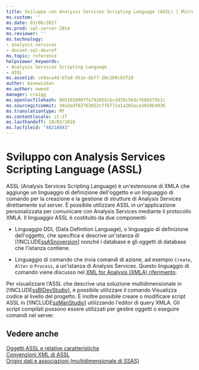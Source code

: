 ```yaml
---
title: Sviluppo con Analysis Services Scripting Language (ASSL) | Microsoft Docs
ms.custom: ''
ms.date: 03/06/2017
ms.prod: sql-server-2014
ms.reviewer: ''
ms.technology:
- analysis-services
- docset-sql-devref
ms.topic: reference
helpviewer_keywords:
- Analysis Services Scripting Language
- ASSL
ms.assetid: ce9aca4d-b7ad-451e-bb7f-20c2b0c03f29
author: minewiskan
ms.author: owend
manager: craigg
ms.openlocfilehash: 0b51658907fe792855cbcdd38c56dcf68b5f5b1c
ms.sourcegitcommit: 3da2edf82763852cff6772a1a282ace3034b4936
ms.translationtype: MT
ms.contentlocale: it-IT
ms.lasthandoff: 10/02/2018
ms.locfileid: "48218843"
---
```

# <a name="developing-with-analysis-services-scripting-language-assl"></a>Sviluppo con Analysis Services Scripting Language (ASSL)
  ASSL (Analysis Services Scripting Language) è un'estensione di XMLA che aggiunge un linguaggio di definizione dell'oggetto e un linguaggio di comando per la creazione e la gestione di strutture di Analysis Services direttamente sul server. È possibile utilizzare ASSL in un'applicazione personalizzata per comunicare con Analysis Services mediante il protocollo XMLA. Il linguaggio ASSL è costituito da due componenti:  
  
-   Linguaggio DDL (Data Definition Language), o linguaggio di definizione dell'oggetto, che specifica e descrive un'istanza di [!INCLUDE[ssASnoversion](../../../includes/ssasnoversion-md.md)] nonché i database e gli oggetti di database che l'istanza contiene.  
  
-   Linguaggio di comando che invia comandi di azione, ad esempio `Create`, `Alter` o `Process`, a un'istanza di Analysis Services. Questo linguaggio di comando viene discusso nel [XML for Analysis &#40;XMLA&#41; riferimento](../../xmla/xml-for-analysis-xmla-reference.md).  
  
 Per visualizzare l'ASSL che descrive una soluzione multidimensionale in [!INCLUDE[ssBIDevStudio](../../../includes/ssbidevstudio-md.md)], è possibile utilizzare il comando Visualizza codice al livello del progetto. È inoltre possibile creare o modificare script ASSL in [!INCLUDE[ssManStudio](../../../includes/ssmanstudio-md.md)] utilizzando l'editor di query XMLA. Gli script compilati possono essere utilizzati per gestire oggetti o eseguire comandi nel server.  
  
## <a name="see-also"></a>Vedere anche  
 [Oggetti ASSL e relative caratteristiche](assl-objects-and-object-characteristics.md)   
 [Convenzioni XML di ASSL](assl-xml-conventions.md)   
 [Origini dati e associazioni &#40;multidimensionale di SSAS&#41;](../data-sources-and-bindings-ssas-multidimensional.md)  
  
  
